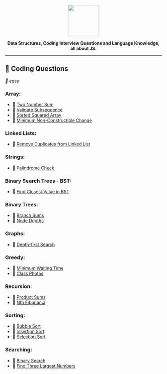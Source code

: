 <p align='center'>
  <img src='https://upload.wikimedia.org/wikipedia/commons/thumb/9/99/Unofficial_JavaScript_logo_2.svg/512px-Unofficial_JavaScript_logo_2.svg.png'  width='100'>
</p>
<p align='center' style='font-weight: bold;'>
  <b>Data Structures, Coding Interview Questions and Language Knowledge, all about JS.</b>
</p>

---

## :dart: Coding Questions

_:balloon: easy_

### Array:
- :balloon: [Two Number Sum](./coding_questions/easy/two_number_sum.md)
- :balloon: [Validate Subsequence](./coding_questions/easy/validate_subsequence.md)
- :balloon: [Sorted Squared Array](./coding_questions/easy/sorted_squared_array.md)
- :balloon: [Minimum Non-Constructible Change](./coding_questions/easy/min_non_constructible_change.md)

### Linked Lists:
- :balloon: [Remove Duplicates from Linked List](./coding_questions/easy/remove_duplicates_linked_list.md)

### Strings:
- :balloon: [Palindrome Check](./coding_questions/easy/palindrome_check.md)

### Binary Search Trees - BST:
- :balloon: [Find Closest Value in BST](./coding_questions/easy/find_closest_value_in_bst.md)

### Binary Trees:
- :balloon: [Branch Sums](./coding_questions/easy/branch_sums.md)
- :balloon: [Node Depths](./coding_questions/easy/node_depths.md)

### Graphs:
- :balloon: [Depth-first Search](./coding_questions/easy/depth-first_search.md)

### Greedy:
- :balloon: [Minimum Waiting Time](./coding_questions/easy/minimum_waiting_time.md)
- :balloon: [Class Photos](./coding_questions/easy/class_photos.md)

### Recursion:
- :balloon: [Product Sums](./coding_questions/easy/product_sum.md)
- :balloon: [Nth Fibonacci](./coding_questions/easy/nth_fib.md)

### Sorting:
- :balloon: [Bubble Sort](./coding_questions/easy/bubble_sort.md)
- :balloon: [Insertion Sort](./coding_questions/easy/insertion_sort.md)
- :balloon: [Selection Sort](./coding_questions/easy/selection_sort.md)

### Searching:
- :balloon: [Binary Search](./coding_questions/easy/binary_search.md)
- :balloon: [Find Three Largest Numbers](./coding_questions/easy/find_three_largest_numbers.md)

<!-- ## :teacher: JavaScript Knowledge Questions: -->
